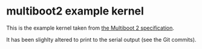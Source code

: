 # multiboot2 example kernel

This is the example kernel taken from [the Multiboot 2 specification](https://www.gnu.org/software/grub/manual/multiboot2/multiboot.html#Example-OS-code).

It has been slighlty altered to print to the serial output (see the Git commits).
